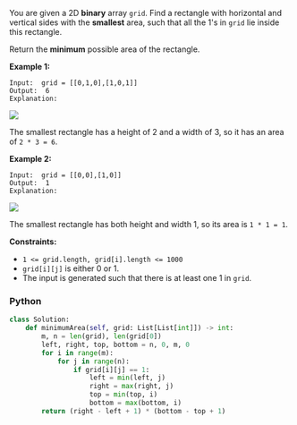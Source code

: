 You are given a 2D  **binary**  array  `grid`. Find a rectangle with horizontal and vertical sides with the **smallest**
area, such that all the 1's in  `grid`  lie inside this rectangle.

Return the  **minimum**  possible area of the rectangle.

**Example 1:**

```
Input:  grid = [[0,1,0],[1,0,1]]
Output:  6
Explanation:
```

![](https://assets.leetcode.com/uploads/2024/05/08/examplerect0.png)

The smallest rectangle has a height of 2 and a width of 3, so it has an area of  `2 * 3 = 6`.

**Example 2:**

```
Input:  grid = [[0,0],[1,0]]
Output:  1
Explanation:
```

![](https://assets.leetcode.com/uploads/2024/05/08/examplerect1.png)

The smallest rectangle has both height and width 1, so its area is  `1 * 1 = 1`.

**Constraints:**

- `1 <= grid.length, grid[i].length <= 1000`
- `grid[i][j]`  is either 0 or 1.
- The input is generated such that there is at least one 1 in  `grid`.

### Python

```py
class Solution:
    def minimumArea(self, grid: List[List[int]]) -> int:
        m, n = len(grid), len(grid[0])
        left, right, top, bottom = n, 0, m, 0
        for i in range(m):
            for j in range(n):
                if grid[i][j] == 1:
                    left = min(left, j)
                    right = max(right, j)
                    top = min(top, i)
                    bottom = max(bottom, i)
        return (right - left + 1) * (bottom - top + 1)
```
